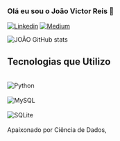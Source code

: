 ### Olá eu sou o João Victor Reis 🤙
[![Linkedin](https://img.shields.io/badge/LinkedIn-0077B5?style=for-the-badge&logo=linkedin&logoColor=white)]((https://www.linkedin.com/in/jo%C3%A3o-victor-reis-b96323196/))
[![Medium](https://img.shields.io/badge/Medium-12100E?style=for-the-badge&logo=medium&logoColor=white)](https://medium.com/@reisvictor16)

![JOÃO GitHub stats](https://github-readme-stats.vercel.app/api?username=JVICTORREIS&show_icons=true&theme=dracula)

## Tecnologias que Utilizo
<div style="display: inline_block"><br/><img align="center" alt="Python" src="https://img.shields.io/badge/Python-3776AB?style=for-the-badge&logo=python&logoColor=white"/>
<div style="display: inline_block"><br/><img align="center" alt="MySQL" src="https://img.shields.io/badge/MySQL-00000F?style=for-the-badge&logo=mysql&logoColor=white"/>
<div style="display: inline_block"><br/><img align="center" alt="SQLite" src="https://img.shields.io/badge/SQLite-07405E?style=for-the-badge&logo=sqlite&logoColor=white"/><br/>

<br/>
Apaixonado por Ciência de Dados, 

  
